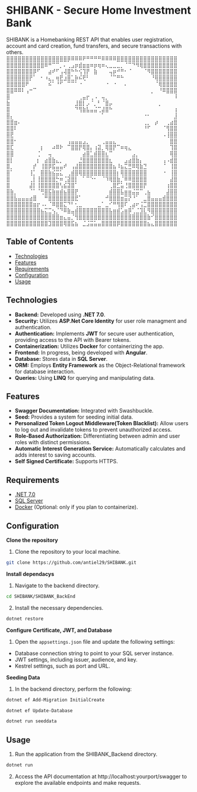 # SHIBANK - Secure Home Investment Bank
SHIBANK is a Homebanking REST API that enables user registration, account and card creation, fund transfers, and secure transactions with others.
⣿⣿⣿⣿⣿⣿⣿⣿⣿⣿⣿⣿⣿⣿⣿⣿⡿⠿⠿⠿⠟⠛⠛⠛⠛⠿⠿⠿⠿⣿⣿⣿⣿⣿⣿⣿⣿⣿⣿⣿⣿⣿⣿⣿⣿
⣿⣿⣿⣿⣿⣿⣿⣿⣿⣿⠿⠛⠉⠉⡀⠄⢀⣠⡶⣾⣶⣶⠶⡶⢶⠶⢄⣀⣀⣀⡀⠈⠉⠙⠻⢿⣿⣿⣿⣿⣿⣿⣿⣿⣿
⣿⣿⣿⣿⣿⣿⣿⡿⠋⠀⠀⣴⠞⠋⢠⢼⣿⠓⠓⢪⢹⡟⠀⣷⠀⠀⠀⢤⡶⠚⠛⠂⠈⠀⠀⠀⠈⠻⣿⣿⣿⣿⣿⣿⣿
⣿⣿⣿⣿⣿⣿⡟⠁⠀⠂⠰⣄⡀⢶⣟⣰⣿⣁⡷⠮⢟⠃⠀⠀⠀⠀⠀⠈⠉⠛⠓⠀⠀⠀⠀⠀⠀⠀⠘⢿⣿⣿⣿⣿⣿
⣿⣿⣿⣿⣿⠟⠀⠀⠀⠀⠀⠮⠁⠘⠋⠀⠉⠉⠁⠐⠀⠀⠀⠀⠀⠀⠐⠀⠐⠀⠀⠄⠀⠀⠀⠀⠀⠀⠀⠈⢿⣿⣿⣿⣿
⣿⣿⠿⠿⠇⢠⠒⠉⠀⠀⠀⠀⠀⠀⠀⠀⠀⠀⠀⠀⠀⠀⠀⠀⠀⠀⠀⠀⠀⠀⠀⠀⠀⠀⠀⠀⠀⠀⡀⠀⠘⠿⣿⣿⣿
⣿⠀⠀⠀⠀⠀⠀⠀⠀⠀⠀⠀⠀⠀⠀⠀⠀⠀⠀⢀⣤⡖⢀⠠⠀⢤⡀⠀⠀⠀⠀⠀⠀⠀⠀⠀⠀⠀⠀⠀⠀⠀⠀⠀⠸
⣷⠀⠀⠀⠀⠀⠀⠀⠀⠀⠀⠀⠀⠀⠀⠀⠀⠀⣸⣿⡇⡠⠈⡀⠃⠈⣿⡤⠀⠀⠀⠀⠀⠀⠀⠀⠀⠀⠀⠀⡀⠀⠀⠀⠀
⣿⠀⠀⠀⠀⠀⠀⠀⠀⠀⠀⠀⠀⠀⠀⠀⠀⠀⠙⢻⣷⣧⣤⣬⢉⣼⣿⠓⠀⠀⠀⠀⠀⠀⠀⠀⠀⠀⠀⠀⠀⠀⠀⠀⢰
⣿⡄⠀⠀⠀⠀⠀⠀⠀⠀⠀⠀⠀⠀⠀⠀⠀⠀⠀⠀⠀⠀⠀⠀⠀⠁⠀⠀⠀⠀⠀⠀⠀⠀⠀⠀⠐⠂⠀⠀⠀⠀⠀⠀⣸
⣿⣿⣶⠄⠀⠀⠀⠀⠀⠀⠀⠀⠀⠀⠀⠀⠀⠀⠀⠀⠀⠀⠀⠀⠀⠀⠀⠀⠀⠀⠀⠀⠀⠀⠀⠀⢀⡀⠀⡴⠀⠀⢀⣴⣿
⣿⣿⠇⠀⠀⠀⠀⠀⠀⠀⠀⠀⠀⠀⠀⠀⠀⠀⠀⠀⠀⠀⠀⠀⠀⠀⠀⠀⠀⠀⠀⠀⠀⠀⠀⠀⠘⠋⠀⠀⠀⠈⢻⣿⣿
⣿⣟⠀⠀⠀⠀⠀⠀⠀⠀⠀⠀⠀⠀⠀⠀⠀⠀⠀⠀⠀⠀⠀⠀⠀⠀⠀⠀⠀⠀⠀⠀⠀⠀⠀⠀⠀⠀⠀⠀⠀⠠⢸⣿⣿
⣿⣿⠂⠀⠀⠀⠀⠀⠀⠀⠀⠀⠀⠀⠀⠀⢠⣤⣤⣤⣠⡀⠀⠀⠀⢀⣤⣤⣄⠀⠀⠀⠀⠀⠀⠀⠀⠀⠀⠀⠀⠀⠀⣿⣿
⣿⣏⠀⠀⠀⠀⠀⠀⠀⡆⠀⠀⠴⠿⠗⠀⠉⣿⣿⡟⢿⣿⡄⢰⣽⡀⢿⣿⡟⠉⠶⢶⣄⠀⠀⠀⠀⠀⠀⠀⠀⠀⠀⢹⣿
⣿⣿⠀⠀⠀⠀⠀⠀⢈⠀⠀⢤⠀⠀⠀⠀⠀⠀⠀⠀⣴⣿⣁⣾⣿⣿⣆⠉⠀⠀⠀⠀⠀⣠⡀⠀⠀⠀⠀⠀⠀⠀⠀⢿⣿
⣿⡇⠀⠀⠀⠀⠀⠀⡆⠀⣴⣿⣷⣄⡀⠀⠀⠀⠀⣘⣿⣿⣿⣿⣿⣿⣿⣆⠀⠀⠀⣠⣴⣿⣷⡄⠀⠀⠀⠀⠀⢠⠠⣾⣿
⣿⡀⠀⠀⠀⠀⠀⡞⠀⢸⣿⡿⣯⣤⣤⠞⠀⢠⣼⣿⣿⣿⣿⣿⣿⣿⣿⣿⣦⠸⣦⣍⣛⠿⢿⣷⣙⠀⠀⠀⠀⠈⠀⢸⣿
⣿⠁⠀⠀⠀⠀⢸⡁⠀⣿⣿⣷⣮⣭⣅⠀⢀⣾⣿⢿⣿⣿⣿⣿⣿⣿⣿⣿⣿⡆⢿⣿⣿⣿⣿⣿⣿⠀⠀⠀⠀⠐⠀⢸⣿
⣿⠀⠀⠀⠀⠀⢀⡇⢸⣿⣿⣿⣿⡓⠶⢈⣽⣿⡇⠀⠁⠉⠑⠂⠀⠈⠹⢿⣿⣷⡈⠿⠿⣿⣿⣿⣿⠀⠀⠀⠀⠀⠀⣼⣿
⣿⠀⠀⠀⠀⠀⣼⡇⢸⣿⣿⣿⣿⣿⢣⣮⣽⣿⠁⠀⠀⠀⠀⠀⠀⠀⠀⢀⣿⣋⣥⢘⣿⣿⣿⣿⡟⠀⠀⠀⠀⠀⢰⣿⣿
⣿⣷⡀⠀⠀⠀⠈⠁⠈⢛⣿⣯⣷⣶⣾⣦⣿⣿⡟⠀⠀⠀⠀⠀⠀⠀⠀⣾⣿⣿⣧⣶⣶⣬⣭⠉⢀⣦⠀⠀⠀⠀⣼⣿⣿
⣿⣿⣧⣤⣤⣤⣴⣿⠀⠀⠛⣿⣿⣿⣿⣿⣿⣿⣟⠁⠀⠀⠀⠀⠀⠀⠚⣿⣿⣿⣶⣭⡝⠘⠁⠀⣀⣿⣤⣤⣤⣾⣿⣿⣿
⣿⣿⣿⣿⣿⣿⣿⣶⡖⠠⠄⠈⠿⣿⣿⣍⠙⠃⢂⣀⠀⠀⠀⠀⣀⠁⣀⠊⠛⢻⣿⠏⢀⣴⠖⢨⣉⣿⣿⣿⣿⣿⣿⣿⣿
⣿⣿⣿⣿⣿⣿⣿⣿⣿⣦⣍⣉⢢⡈⠙⠿⣷⣤⣾⣿⣿⣿⣿⣿⣿⣿⣿⣧⣶⣾⣡⣶⡿⢁⣈⣹⣇⠻⣿⣿⣿⣿⣿⣿⣿
⣿⣿⣿⣿⣿⣿⣿⣿⣿⣿⣿⣿⣿⣿⣶⣄⣤⡈⢻⣿⣿⣿⣿⣿⣿⣿⣿⣿⣿⣿⣿⣿⣿⣿⣿⣿⣿⣷⠊⣿⣿⣿⣿⣿⣿
⣿⣿⣿⣿⣿⣿⣿⣿⣿⣿⣿⣹⣿⣿⣿⢿⣿⣯⣦⠀⣈⣨⣭⣥⣤⣿⣿⣿⣿⡿⣿⣿⣿⣿⣿⣿⣿⣦⣄⣿⣿⣿⣿⣿⣿
## Table of Contents
- [Technologies](#technologies)
- [Features](#features)
- [Requirements](#requirements)
- [Configuration](#configuration)
- [Usage](#usage)

## Technologies
- **Backend:** Developed using **.NET 7.0**.
- **Security:** Utilizes **ASP.Net Core Identity** for user role managment and authentication.
- **Authentication:** Implements **JWT** for secure user authentication, providing access to the API with Bearer tokens.
- **Containerization:** Utilizes **Docker** for containerizing the app.
- **Frontend:** In progress, being developed with **Angular**.
- **Database:** Stores data in **SQL Server**.
- **ORM:** Employs **Entity Framework** as the Object-Relational framework for database interaction.
- **Queries:** Using **LINQ** for querying and manipulating data.

## Features
- **Swagger Documentation:** Integrated with Swashbuckle.
- **Seed:** Provides a system for seeding initial data.
- **Personalized Token Logout Middleware(Token Blacklist):** Allow users to log out and invalidate tokens to prevent unauthorized access.
- **Role-Based Authorization:** Differentiating between admin and user roles with distinct permissions.
- **Automatic Interest Generation Service:** Automatically calculates and adds interest to saving accounts.
- **Self Signed Certificate:** Supports HTTPS.

## Requirements
- [.NET 7.0](https://dotnet.microsoft.com/en-us/download)
- [SQL Server](https://www.microsoft.com/en-us/sql-server/sql-server-downloads)
- [Docker](https://www.docker.com/products/docker-desktop/) (Optional: only if you plan to containerize).
  
## Configuration

**Clone the repository**

1. Clone the repository to your local machine.
```bash
git clone https://github.com/antiel29/SHIBANK.git
```

**Install dependacys**

1. Navigate to the backend directory.
```bash
cd SHIBANK/SHIBANK_BackEnd
```

2. Install the necessary dependencies.
```bash
dotnet restore
```

**Configure Certificate, JWT, and Database**
1. Open the `appsettings.json` file and update the following settings:
- Database connection string to point to your SQL server instance.
- JWT settings, including issuer, audience, and key.
- Kestrel settings, such as port and URL.

**Seeding Data**

1. In the backend directory, perform the following:

```bash
dotnet ef Add-Migration InitialCreate
```

```bash
dotnet ef Update-Database
```

```bash
dotnet run seeddata
```

## Usage

1. Run the application from the SHIBANK_Backend directory.

```bash
dotnet run
```

2. Access the API documentation at http://localhost:yourport/swagger to explore the available endpoints and make requests.
